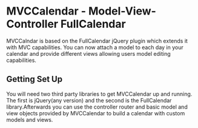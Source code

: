 

MVCCalendar - Model-View-Controller FullCalendar
====================================================

MVCCalndar is based on the FullCalendar jQuery plugin which extends it with
MVC capabilities. You can now attach a model to each day in your calendar and
provide different views allowing users model editing capabilities.

Getting Set Up
--------------

You will need two third party libraries to get MVCCalendar up and running. The
first is jQuery(any version) and the second is the FullCalendar
library.Afterwards you can use the controller router and basic model and view
objects provided by MVCCalendar to build a calendar with custom models and
views.


